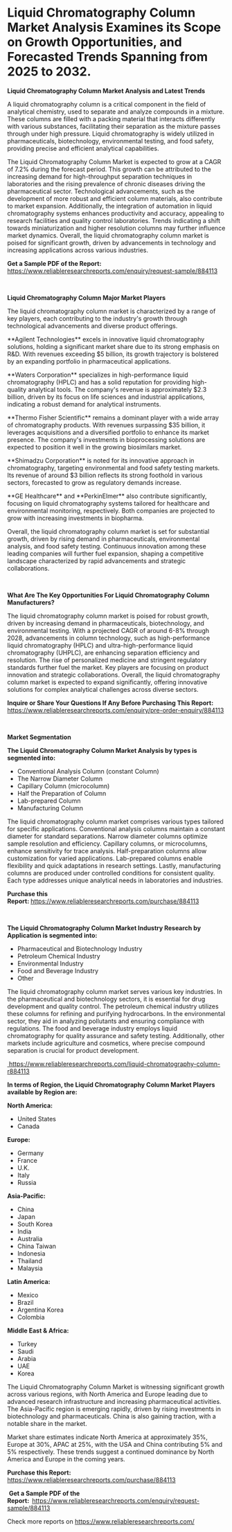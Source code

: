 <p><h1>Liquid Chromatography Column Market Analysis Examines its Scope on Growth Opportunities, and Forecasted Trends Spanning from 2025 to 2032.</h1></p><p><strong>Liquid Chromatography Column Market Analysis and Latest Trends</strong></p>
<p><p>A liquid chromatography column is a critical component in the field of analytical chemistry, used to separate and analyze compounds in a mixture. These columns are filled with a packing material that interacts differently with various substances, facilitating their separation as the mixture passes through under high pressure. Liquid chromatography is widely utilized in pharmaceuticals, biotechnology, environmental testing, and food safety, providing precise and efficient analytical capabilities.</p><p>The Liquid Chromatography Column Market is expected to grow at a CAGR of 7.2% during the forecast period. This growth can be attributed to the increasing demand for high-throughput separation techniques in laboratories and the rising prevalence of chronic diseases driving the pharmaceutical sector. Technological advancements, such as the development of more robust and efficient column materials, also contribute to market expansion. Additionally, the integration of automation in liquid chromatography systems enhances productivity and accuracy, appealing to research facilities and quality control laboratories. Trends indicating a shift towards miniaturization and higher resolution columns may further influence market dynamics. Overall, the liquid chromatography column market is poised for significant growth, driven by advancements in technology and increasing applications across various industries.</p></p>
<p><strong>Get a Sample PDF of the Report:&nbsp;</strong> <a href="https://www.reliableresearchreports.com/enquiry/request-sample/884113?utm_campaign=2009&utm_medium=2&utm_source=Github&utm_content=ia&utm_term=16022025&utm_id=liquid-chromatography-column">https://www.reliableresearchreports.com/enquiry/request-sample/884113</a></p>
<p>&nbsp;</p>
<p><strong>Liquid Chromatography Column Major Market Players</strong></p>
<p><p>The liquid chromatography column market is characterized by a range of key players, each contributing to the industry's growth through technological advancements and diverse product offerings. </p><p>**Agilent Technologies** excels in innovative liquid chromatography solutions, holding a significant market share due to its strong emphasis on R&D. With revenues exceeding $5 billion, its growth trajectory is bolstered by an expanding portfolio in pharmaceutical applications.</p><p>**Waters Corporation** specializes in high-performance liquid chromatography (HPLC) and has a solid reputation for providing high-quality analytical tools. The company's revenue is approximately $2.3 billion, driven by its focus on life sciences and industrial applications, indicating a robust demand for analytical instruments.</p><p>**Thermo Fisher Scientific** remains a dominant player with a wide array of chromatography products. With revenues surpassing $35 billion, it leverages acquisitions and a diversified portfolio to enhance its market presence. The company's investments in bioprocessing solutions are expected to position it well in the growing biosimilars market.</p><p>**Shimadzu Corporation** is noted for its innovative approach in chromatography, targeting environmental and food safety testing markets. Its revenue of around $3 billion reflects its strong foothold in various sectors, forecasted to grow as regulatory demands increase.</p><p>**GE Healthcare** and **PerkinElmer** also contribute significantly, focusing on liquid chromatography systems tailored for healthcare and environmental monitoring, respectively. Both companies are projected to grow with increasing investments in biopharma.</p><p>Overall, the liquid chromatography column market is set for substantial growth, driven by rising demand in pharmaceuticals, environmental analysis, and food safety testing. Continuous innovation among these leading companies will further fuel expansion, shaping a competitive landscape characterized by rapid advancements and strategic collaborations.</p></p>
<p>&nbsp;</p>
<p><strong>What Are The Key Opportunities For Liquid Chromatography Column Manufacturers?</strong></p>
<p><p>The liquid chromatography column market is poised for robust growth, driven by increasing demand in pharmaceuticals, biotechnology, and environmental testing. With a projected CAGR of around 6-8% through 2028, advancements in column technology, such as high-performance liquid chromatography (HPLC) and ultra-high-performance liquid chromatography (UHPLC), are enhancing separation efficiency and resolution. The rise of personalized medicine and stringent regulatory standards further fuel the market. Key players are focusing on product innovation and strategic collaborations. Overall, the liquid chromatography column market is expected to expand significantly, offering innovative solutions for complex analytical challenges across diverse sectors.</p></p>
<p><strong>Inquire or Share Your Questions If Any Before Purchasing This Report:</strong> <a href="https://www.reliableresearchreports.com/enquiry/pre-order-enquiry/884113?utm_campaign=2009&utm_medium=2&utm_source=Github&utm_content=ia&utm_term=16022025&utm_id=liquid-chromatography-column">https://www.reliableresearchreports.com/enquiry/pre-order-enquiry/884113</a></p>
<p>&nbsp;</p>
<p><strong>Market Segmentation</strong></p>
<p><strong>The Liquid Chromatography Column Market Analysis by types is segmented into:</strong></p>
<p><ul><li>Conventional Analysis Column (constant Column)</li><li>The Narrow Diameter Column</li><li>Capillary Column (microcolumn)</li><li>Half the Preparation of Column</li><li>Lab-prepared Column</li><li>Manufacturing Column</li></ul></p>
<p><p>The liquid chromatography column market comprises various types tailored for specific applications. Conventional analysis columns maintain a constant diameter for standard separations. Narrow diameter columns optimize sample resolution and efficiency. Capillary columns, or microcolumns, enhance sensitivity for trace analysis. Half-preparation columns allow customization for varied applications. Lab-prepared columns enable flexibility and quick adaptations in research settings. Lastly, manufacturing columns are produced under controlled conditions for consistent quality. Each type addresses unique analytical needs in laboratories and industries.</p></p>
<p><strong>Purchase this Report:&nbsp;</strong><a href="https://www.reliableresearchreports.com/purchase/884113?utm_campaign=2009&utm_medium=2&utm_source=Github&utm_content=ia&utm_term=16022025&utm_id=liquid-chromatography-column">https://www.reliableresearchreports.com/purchase/884113</a></p>
<p>&nbsp;</p>
<p><strong>The Liquid Chromatography Column Market Industry Research by Application is segmented into:</strong></p>
<p><ul><li>Pharmaceutical and Biotechnology Industry</li><li>Petroleum Chemical Industry</li><li>Environmental Industry</li><li>Food and Beverage Industry</li><li>Other</li></ul></p>
<p><p>The liquid chromatography column market serves various key industries. In the pharmaceutical and biotechnology sectors, it is essential for drug development and quality control. The petroleum chemical industry utilizes these columns for refining and purifying hydrocarbons. In the environmental sector, they aid in analyzing pollutants and ensuring compliance with regulations. The food and beverage industry employs liquid chromatography for quality assurance and safety testing. Additionally, other markets include agriculture and cosmetics, where precise compound separation is crucial for product development.</p></p>
<p><a href="https://www.reliableresearchreports.com/liquid-chromatography-column-r884113?utm_campaign=2009&utm_medium=2&utm_source=Github&utm_content=ia&utm_term=16022025&utm_id=liquid-chromatography-column">&nbsp;https://www.reliableresearchreports.com/liquid-chromatography-column-r884113</a></p>
<p><strong>In terms of Region, the Liquid Chromatography Column Market Players available by Region are:</strong></p>
<p>
    <p> <strong> North America: </strong>
        <ul>
            <li>United States</li>
            <li>Canada</li>
        </ul>
        </p> 
    <p> <strong> Europe: </strong>
        <ul>
            <li>Germany</li>
            <li>France</li>
            <li>U.K.</li>
            <li>Italy</li>
            <li>Russia</li>
        </ul>
        </p> 
    <p> <strong> Asia-Pacific: </strong>
        <ul>
            <li>China</li>
            <li>Japan</li>
            <li>South Korea</li>
            <li>India</li>
            <li>Australia</li>
            <li>China Taiwan</li>
            <li>Indonesia</li>
            <li>Thailand</li>
            <li>Malaysia</li>
        </ul>
        </p> 
    <p> <strong> Latin America: </strong>
        <ul>
            <li>Mexico</li>
            <li>Brazil</li>
            <li>Argentina Korea</li>
            <li>Colombia</li>
        </ul>
        </p> 
    <p> <strong> Middle East & Africa: </strong>
        <ul>
            <li>Turkey</li>
            <li>Saudi</li>
            <li>Arabia</li>
            <li>UAE</li>
            <li>Korea</li>
        </ul>
    </p>
    </p>
<p><p>The Liquid Chromatography Column Market is witnessing significant growth across various regions, with North America and Europe leading due to advanced research infrastructure and increasing pharmaceutical activities. The Asia-Pacific region is emerging rapidly, driven by rising investments in biotechnology and pharmaceuticals. China is also gaining traction, with a notable share in the market.</p><p>Market share estimates indicate North America at approximately 35%, Europe at 30%, APAC at 25%, with the USA and China contributing 5% and 5% respectively. These trends suggest a continued dominance by North America and Europe in the coming years.</p></p>
<p><strong>Purchase this Report: </strong><a href="https://www.reliableresearchreports.com/purchase/884113?utm_campaign=2009&utm_medium=2&utm_source=Github&utm_content=ia&utm_term=16022025&utm_id=liquid-chromatography-column">https://www.reliableresearchreports.com/purchase/884113</a></p>
<p>&nbsp;<strong>Get a Sample PDF of the Report:&nbsp;&nbsp;</strong><a href="https://www.reliableresearchreports.com/enquiry/request-sample/884113?utm_campaign=2009&utm_medium=2&utm_source=Github&utm_content=ia&utm_term=16022025&utm_id=liquid-chromatography-column">https://www.reliableresearchreports.com/enquiry/request-sample/884113</a></p>
<p><strong></strong></p>
<p>Check more reports on <a href="https://www.reliableresearchreports.com/?utm_campaign=2009&utm_medium=2&utm_source=Github&utm_content=ia&utm_term=16022025&utm_id=liquid-chromatography-column">https://www.reliableresearchreports.com/</a></p>
